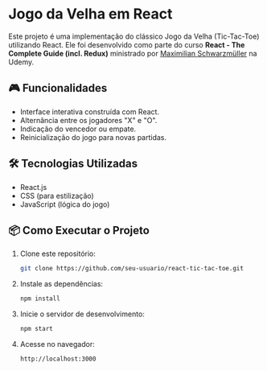 # Jogo da Velha em React

Este projeto é uma implementação do clássico Jogo da Velha (Tic-Tac-Toe) utilizando React. Ele foi desenvolvido como parte do curso **React - The Complete Guide (incl. Redux)** ministrado por [Maximilian Schwarzmüller](https://www.udemy.com/user/maximilian-schwarzmuller/) na Udemy.

## 🎮 Funcionalidades
- Interface interativa construída com React.
- Alternância entre os jogadores "X" e "O".
- Indicação do vencedor ou empate.
- Reinicialização do jogo para novas partidas.

## 🛠 Tecnologias Utilizadas
- React.js
- CSS (para estilização)
- JavaScript (lógica do jogo)

## 📦 Como Executar o Projeto
1. Clone este repositório:
   ```sh
   git clone https://github.com/seu-usuario/react-tic-tac-toe.git
   ```
2. Instale as dependências:
   ```sh
   npm install
   ```
3. Inicie o servidor de desenvolvimento:
   ```sh
   npm start
   ```
4. Acesse no navegador:
   ```
   http://localhost:3000
   ```


